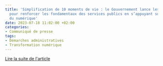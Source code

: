 ```yaml
---
title: 'Simplification de 10 moments de vie : le Gouvernement lance les premiers travaux
  pour renforcer les fondamentaux des services publics en s’appuyant sur la puissance
  du numérique'
date: 2023-07-18 11:02:00 +02:00
categories:
- Communiqué de presse
tags:
- Démarches administratives
- Transformation numérique
---
```


<div class="lien-important"><p><a href="https://www.transformation.gouv.fr/ministre/actualite/au-salon-vivatech-les-produits-numeriques-innovants-de-letat-lhonneur">Lire la suite de l'article</a></p></div>